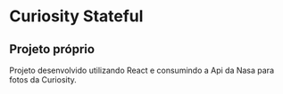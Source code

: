# Curiosity Stateful

## Projeto próprio
Projeto desenvolvido utilizando React e consumindo a Api da Nasa para fotos da Curiosity.
